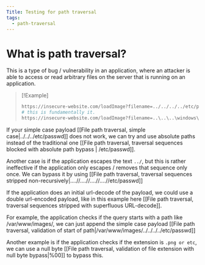 ```yaml
---
Title: Testing for path traversal
tags:
  - path-traversal
---
```

# What is path traversal?
This is a type of bug / vulnerability in an application, where an attacker is able to access or read arbitrary files on the server that is running on an application.

> [!Example]
> ```bash 
> https://insecure-website.com/loadImage?filename=../../../../etc/passwd
> # this is fundamentally it.
> https://insecure-website.com/loadImage?filename=..\..\..\windows\win.ini # for windows

If your simple case payload [[File path traversal, simple case|../../../etc/passwd]] does not work, we can try and use absolute paths instead of the traditional one [[File path traversal, traversal sequences blocked with absolute path bypass | /etc/passwd]].

Another case is if the application escapes the text `../`, but this is rather ineffective if the application only escapes / removes that sequence only once. We can bypass it by using [[File path traversal, traversal sequences stripped non-recursively|....//....//....//....//etc/passwd]]

If the application does an initial url-decode of the payload, we could use a double url-encoded payload, like in this example here [[File path traversal, traversal sequences stripped with superfluous URL-decode]].

For example, the application checks if the query starts with a path like /var/www/images/, we can just append the simple case payload [[File path traversal, validation of start of path|/var/www/images/../../../../etc/passwd]]

Another example is if the application checks if the extension is `.png or etc`, we can use a null byte [[File path traversal, validation of file extension with null byte bypass|%00]] to bypass this.